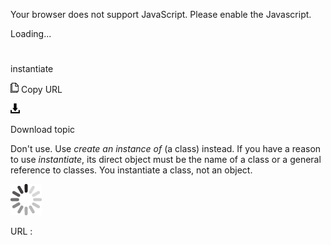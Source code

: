 Your browser does not support JavaScript. Please enable the Javascript.

Loading...

# 

instantiate

![Copy URL](instantiate_files/Copy.png)
Copy URL

![Download](instantiate_files/Download.png)

Download topic

Don't use. Use *create an instance of* (a class) instead. If you have a reason to use *instantiate*, its direct object must be the name of a class or a general reference to classes. You instantiate a class, not an object.

![In progress](instantiate_files/activity-large.gif)

URL :
